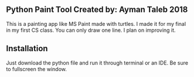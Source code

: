 ## Python Paint Tool Created by: Ayman Taleb 2018

This is a painting app like MS Paint made with turtles. I made it for my final in my first CS class. You can only draw one line. I plan on improving it. 

## Installation

Just download the python file and run it through terminal or an IDE. Be sure to fullscreen the window.
